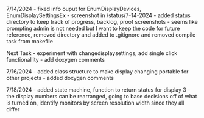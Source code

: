 7/14/2024
    - fixed info ouput for EnumDisplayDevices, EnumDisplaySettingsEx
        - screenshot in /status/7-14-2024
    - added status directory to keep track of progress, backlog, proof screenshots
    - seems like prompting admin is not needed but I want to keep the code for future reference, removed directory and added to .gitignore and removed compile task from makefile

Next Task
    - experiment with changedisplaysettings, add single click functionallity
    - add doxygen comments

7/16/2024
    - added class structure to make display changing portable for other projects
    - added doxygen comments
    
7/18/2024
    - added state machine, function to return status for display 3
    - the display numbers can be rearranged, going to base decisions off of what is turned on, identify monitors by screen resolution width since they all differ 